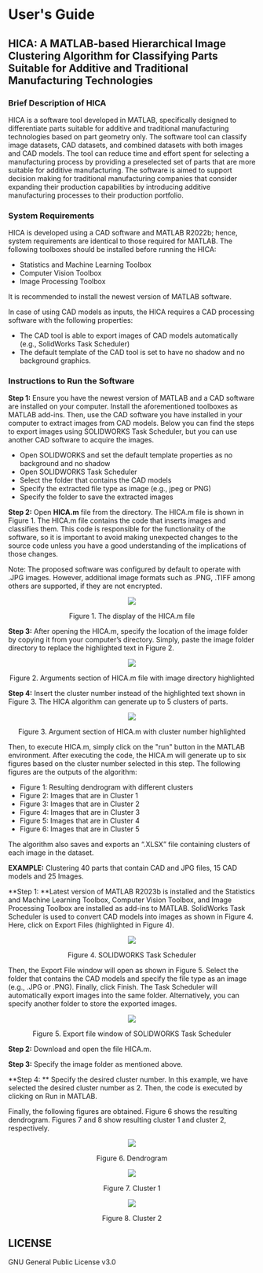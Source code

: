 # **User's Guide**

## HICA: A MATLAB-based Hierarchical Image Clustering Algorithm for Classifying Parts Suitable for Additive and Traditional Manufacturing Technologies

### Brief Description of HICA
HICA is a software tool developed in MATLAB, specifically designed to differentiate parts suitable for additive and traditional manufacturing technologies based on part geometry only. The software tool can classify image datasets, CAD datasets, and combined datasets with both images and CAD models. The tool can reduce time and effort spent for selecting a manufacturing process by providing a preselected set of parts that are more suitable for additive manufacturing. The software is aimed to support decision making for traditional manufacturing companies that consider expanding their production capabilities by introducing additive manufacturing processes to their production portfolio.
### System Requirements
HICA is developed using a CAD software and MATLAB R2022b; hence, system requirements are identical to those required for MATLAB. The following toolboxes should be installed before running the HICA:
-	Statistics and Machine Learning Toolbox
-	Computer Vision Toolbox 
-	Image Processing Toolbox

It is recommended to install the newest version of MATLAB software.

In case of using CAD models as inputs, the HICA requires a CAD processing software with the following properties:

-	The CAD tool is able to export images of CAD models automatically (e.g., SolidWorks Task Scheduler)
-	The default template of the CAD tool is set to have no shadow and no background graphics.

### Instructions to Run the Software
**Step 1:** Ensure you have the newest version of MATLAB and a CAD software are installed on your computer. Install the aforementioned toolboxes as MATLAB add-ins. Then, use the CAD software you have installed in your computer to extract images from CAD models. Below you can find the steps to export images using SOLIDWORKS Task Scheduler, but you can use another CAD software to acquire the images.
-	Open SOLIDWORKS and set the default template properties as no background and no shadow
-	Open SOLIDWORKS Task Scheduler
-	Select the folder that contains the CAD models
-	Specify the extracted file type as image (e.g., jpeg or PNG)
-	Specify the folder to save the extracted images

**Step 2:** Open **HICA.m** file from the directory. The HICA.m file is shown in Figure 1. The HICA.m file contains the code that inserts images and classifies them. This code is responsible for the functionality of the software, so it is important to avoid making unexpected changes to the source code unless you have a good understanding of the implications of those changes.

Note: The proposed software was configured by default to operate with .JPG images. However, additional image formats such as .PNG, .TIFF among others are supported, if they are not encrypted.

<div align="center"><img src="Images/HICA display.JPG"></div>
<p align="center">Figure 1. The display of the HICA.m file

  **Step 3:** After opening the HICA.m, specify the location of the image folder by copying it from your computer’s directory. Simply, paste the image folder directory to replace the highlighted text in Figure 2. 

<div align="center"><img src="Images/HICA with image directory highlighted.JPG"></div>
<p align="center">Figure 2. Arguments section of HICA.m file with image directory highlighted

**Step 4:** Insert the cluster number instead of the highlighted text shown in Figure 3. The HICA algorithm can generate up to 5 clusters of parts.

<div align="center"><img src="Images/HICA with cluster number highlighted.JPG"></div>
<p align="center">Figure 3. Argument section of HICA.m with cluster number highlighted

Then, to execute HICA.m, simply click on the "run" button in the MATLAB environment. After executing the code, the HICA.m will generate up to six figures based on the cluster number selected in this step. The following figures are the outputs of the algorithm:

-	Figure 1: Resulting dendrogram with different clusters
-	Figure 2: Images that are in Cluster 1
-	Figure 3: Images that are in Cluster 2
-	Figure 4: Images that are in Cluster 3
-	Figure 5: Images that are in Cluster 4
-	Figure 6: Images that are in Cluster 5

The algorithm also saves and exports an “.XLSX” file containing clusters of each image in the dataset.

**EXAMPLE:** Clustering 40 parts that contain CAD and JPG files, 15 CAD models and 25 Images.

**Step 1: **Latest version of MATLAB R2023b is installed and the Statistics and Machine Learning Toolbox, Computer Vision Toolbox, and Image Processing Toolbox are installed as add-ins to MATLAB. SolidWorks Task Scheduler is used to convert CAD models into images as shown in Figure 4. Here, click on Export Files (highlighted in Figure 4).

<div align="center"><img src="Images/Task scheduler.JPG"></div>
<p align="center">Figure 4. SOLIDWORKS Task Scheduler

Then, the Export File window will open as shown in Figure 5. Select the folder that contains the CAD models and specify the file type as an image (e.g., .JPG or .PNG). Finally, click Finish. The Task Scheduler will automatically export images into the same folder. Alternatively, you can specify another folder to store the exported images.

<div align="center"><img src="Images/Task scheduler file location.jpg"></div>
<p align="center">Figure 5. Export file window of SOLIDWORKS Task Scheduler

**Step 2:** Download and open the file HICA.m.

**Step 3:** Specify the image folder as mentioned above.

**Step 4: ** Specify the desired cluster number. In this example, we have selected the desired cluster number as 2. Then, the code is executed by clicking on Run in MATLAB.

Finally, the following figures are obtained. Figure 6 shows the resulting dendrogram. Figures 7 and 8 show resulting cluster 1 and cluster 2, respectively.

<div align="center"><img src="Images/Dendrogram.jpg"></div>
<p align="center">Figure 6. Dendrogram

<div align="center"><img src="Images/Cluster 1.jpg"></div>
<p align="center">Figure 7. Cluster 1

<div align="center"><img src="Images/Cluster 2.jpg"></div>
<p align="center">Figure 8. Cluster 2

## LICENSE

GNU General Public License v3.0
